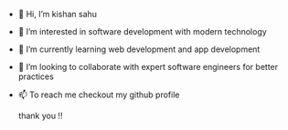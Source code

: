 - 👋 Hi, I’m kishan sahu
- 💞️ I’m interested in software development with modern technology
- 🌱 I’m currently learning web development and app development
- 👀 I’m looking to collaborate with expert software engineers for better practices
- 📫 To reach me checkout my github profile 

   thank you !!


